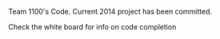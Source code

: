 Team 1100's Code. Current 2014 project has been committed.

Check the white board for info on code completion